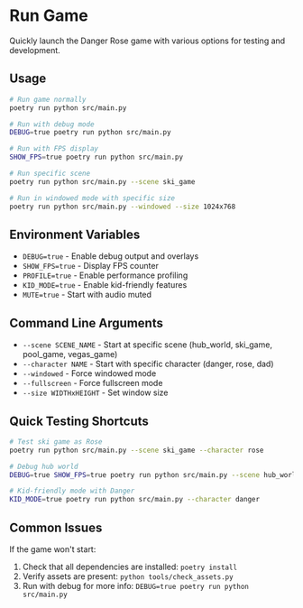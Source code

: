 # Run Game

Quickly launch the Danger Rose game with various options for testing and development.

## Usage

```bash
# Run game normally
poetry run python src/main.py

# Run with debug mode
DEBUG=true poetry run python src/main.py

# Run with FPS display
SHOW_FPS=true poetry run python src/main.py

# Run specific scene
poetry run python src/main.py --scene ski_game

# Run in windowed mode with specific size
poetry run python src/main.py --windowed --size 1024x768
```

## Environment Variables

- `DEBUG=true` - Enable debug output and overlays
- `SHOW_FPS=true` - Display FPS counter
- `PROFILE=true` - Enable performance profiling
- `KID_MODE=true` - Enable kid-friendly features
- `MUTE=true` - Start with audio muted

## Command Line Arguments

- `--scene SCENE_NAME` - Start at specific scene (hub_world, ski_game, pool_game, vegas_game)
- `--character NAME` - Start with specific character (danger, rose, dad)
- `--windowed` - Force windowed mode
- `--fullscreen` - Force fullscreen mode
- `--size WIDTHxHEIGHT` - Set window size

## Quick Testing Shortcuts

```bash
# Test ski game as Rose
poetry run python src/main.py --scene ski_game --character rose

# Debug hub world
DEBUG=true SHOW_FPS=true poetry run python src/main.py --scene hub_world

# Kid-friendly mode with Danger
KID_MODE=true poetry run python src/main.py --character danger
```

## Common Issues

If the game won't start:
1. Check that all dependencies are installed: `poetry install`
2. Verify assets are present: `python tools/check_assets.py`
3. Run with debug for more info: `DEBUG=true poetry run python src/main.py`
